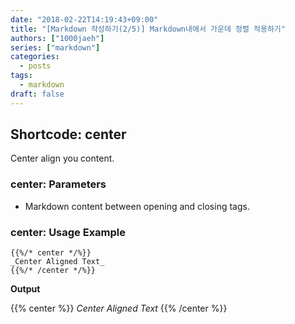 ```yaml
---
date: "2018-02-22T14:19:43+09:00"
title: "[Markdown 작성하기(2/5)] Markdown내에서 가운데 정렬 적용하기"
authors: ["1000jaeh"]
series: ["markdown"]
categories:
  - posts
tags:
  - markdown
draft: false
---
```


## Shortcode: center

Center align you content.

### center: Parameters

- Markdown content between opening and closing tags.

### center: Usage Example
```golang
{{%/* center */%}}
_Center Aligned Text_
{{%/* /center */%}}
```

**Output**

{{% center %}}
_Center Aligned Text_
{{% /center %}}
